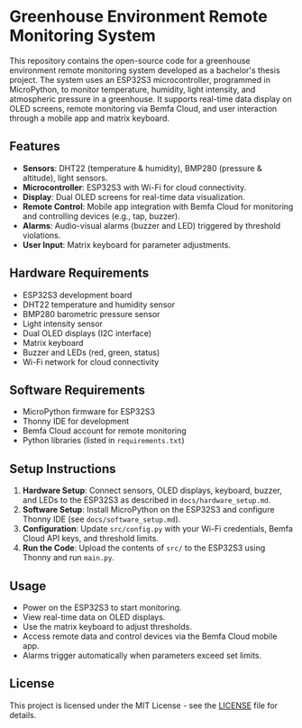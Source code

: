 # Greenhouse Environment Remote Monitoring System

This repository contains the open-source code for a greenhouse environment remote monitoring system developed as a bachelor's thesis project. The system uses an ESP32S3 microcontroller, programmed in MicroPython, to monitor temperature, humidity, light intensity, and atmospheric pressure in a greenhouse. It supports real-time data display on OLED screens, remote monitoring via Bemfa Cloud, and user interaction through a mobile app and matrix keyboard.

## Features
- **Sensors**: DHT22 (temperature & humidity), BMP280 (pressure & altitude), light sensors.
- **Microcontroller**: ESP32S3 with Wi-Fi for cloud connectivity.
- **Display**: Dual OLED screens for real-time data visualization.
- **Remote Control**: Mobile app integration with Bemfa Cloud for monitoring and controlling devices (e.g., tap, buzzer).
- **Alarms**: Audio-visual alarms (buzzer and LED) triggered by threshold violations.
- **User Input**: Matrix keyboard for parameter adjustments.

## Hardware Requirements
- ESP32S3 development board
- DHT22 temperature and humidity sensor
- BMP280 barometric pressure sensor
- Light intensity sensor
- Dual OLED displays (I2C interface)
- Matrix keyboard
- Buzzer and LEDs (red, green, status)
- Wi-Fi network for cloud connectivity

## Software Requirements
- MicroPython firmware for ESP32S3
- Thonny IDE for development
- Bemfa Cloud account for remote monitoring
- Python libraries (listed in `requirements.txt`)

## Setup Instructions
1. **Hardware Setup**: Connect sensors, OLED displays, keyboard, buzzer, and LEDs to the ESP32S3 as described in `docs/hardware_setup.md`.
2. **Software Setup**: Install MicroPython on the ESP32S3 and configure Thonny IDE (see `docs/software_setup.md`).
3. **Configuration**: Update `src/config.py` with your Wi-Fi credentials, Bemfa Cloud API keys, and threshold limits.
4. **Run the Code**: Upload the contents of `src/` to the ESP32S3 using Thonny and run `main.py`.

## Usage
- Power on the ESP32S3 to start monitoring.
- View real-time data on OLED displays.
- Use the matrix keyboard to adjust thresholds.
- Access remote data and control devices via the Bemfa Cloud mobile app.
- Alarms trigger automatically when parameters exceed set limits.



## License
This project is licensed under the MIT License - see the [LICENSE](LICENSE) file for details.


